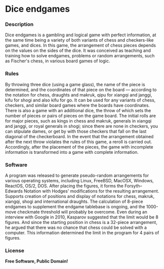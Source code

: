 # **Dice endgames**
### Description
Dice endgames is a gambling and logical game with perfect information, at the same time being a variety of both variants of chess and checkers-like games, and dices. In this game, the arrangement of chess pieces depends on the values on the sides of the dice. It was conceived as teaching and training how to solve endgames, problems or random arrangements, such as Fischer's chess, in various board games of logic.
### Rules
By throwing three dice (using a game glass), the name of the piece is determined, and the coordinates of that piece on the board — according to the notation for chess, draughts and makruk, qipu for xiangqi and janggi, kifu for shogi and also kifu for go. It can be used for any variants of chess, checkers, and similar board games where the boards have coordinates. There is also a game with an additional dice, the throw of which sets the number of pieces or pairs of pieces on the game board. The initial rolls are for major pieces, such as kings in chess and makruk, generals in xiangqi and janggi, or royal generals in shogi; since there are none in checkers, you can stipulate dames, or get by with those checkers that fall on the last diagonal of the checkerboard. In the event that the arrangement obtained after the next throw violates the rules of this game, a reroll is carried out. Accordingly, after the placement of the pieces, the game with incomplete information is transformed into a game with complete information.
### Software
A program was released to generate pseudo-random arrangements for various operating systems, including Linux, FreeBSD, MacOSX, Windows, ReactOS, OS/2, DOS. After placing the figures, it forms the Forsyth–Edwards Notation with Hodges' modifications for the resulting arrangement. Supports creation of positions and display of notations for chess, makruk, xiangqi, shogi and international draughts. The calculation of 8-piece endgames to supplement the endgame tablebase is ongoing, and the 1000-move checkmate threshold will probably be overcome. Even during an interview with Google in 2010, Kasparov suggested that the limit would be 8 figures. And since the starting position in chess is a 32-piece arrangement, he argued that there was no chance that chess could be solved with a computer. This information determined the limit in the program for 4 pairs of figures.
### License
**Free Software, Public Domain!**
